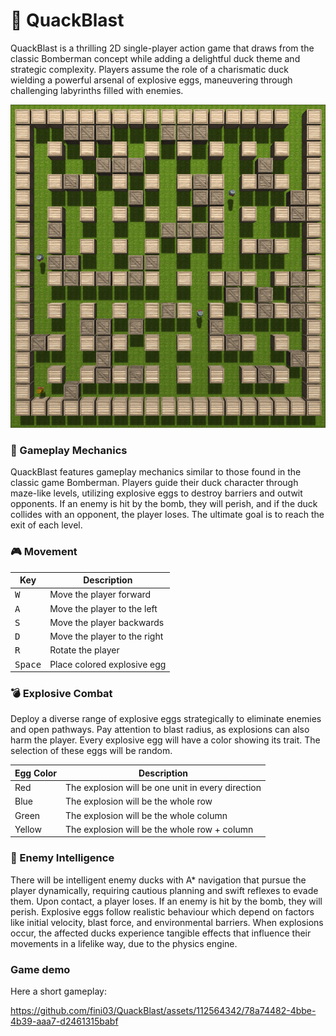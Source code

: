 # 🦆 QuackBlast
QuackBlast is a thrilling 2D single-player action game that draws from
the classic Bomberman concept while adding a delightful duck theme and
strategic complexity. Players assume the role of a charismatic duck
wielding a powerful arsenal of explosive eggs, maneuvering through
challenging labyrinths filled with enemies.

<img src="https://github.com/fini03/QuackBlast/blob/main/game.png">

### 👾 Gameplay Mechanics

QuackBlast features gameplay mechanics similar to those found in the
classic game Bomberman. Players guide their duck character through
maze-like levels, utilizing explosive eggs to destroy barriers and
outwit opponents. If an enemy is hit by the bomb, they will perish,
and if the duck collides with an opponent, the player loses. The ultimate
goal is to reach the exit of each level.

### 🎮 Movement

| Key                | Description                                                          |
|--------------------|--------------------------------------------------------------------- |
| <kbd>W</kbd>       | Move the player forward                                              |
| <kbd>A</kbd>       | Move the player to the left                                          |
| <kbd>S</kbd>       | Move the player backwards                                            |
| <kbd>D</kbd>       | Move the player to the right                                         |
| <kbd>R</kbd>       | Rotate the player                                                    |
| <kbd>Space</kbd>   | Place colored explosive egg                                          |

### 💣 Explosive Combat

Deploy a diverse range of explosive eggs strategically to eliminate
enemies and open pathways. Pay attention to blast radius, as explosions
can also harm the player. Every explosive egg will have a color showing
its trait. The selection of these eggs will be random. 

| Egg Color        | Description                                                          |
|------------------|--------------------------------------------------------------------- |
| Red              | The explosion will be one unit in every direction                    |
| Blue             | The explosion will be the whole row                                  |
| Green            | The explosion will be the whole column                               |
| Yellow           | The explosion will be the whole row + column                         |

### 🦆 Enemy Intelligence

There will be intelligent enemy ducks with A* navigation that pursue the
player dynamically, requiring cautious planning and swift reflexes to
evade them. Upon contact, a player loses. If an enemy is hit by the bomb,
they will perish. Explosive eggs follow realistic behaviour which depend
on factors like initial velocity, blast force, and environmental barriers.
When explosions occur, the affected ducks experience tangible effects that
influence their movements in a lifelike way, due to the physics engine.


### Game demo

Here a short gameplay:

https://github.com/fini03/QuackBlast/assets/112564342/78a74482-4bbe-4b39-aaa7-d2461315babf
